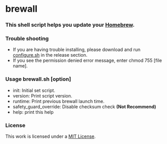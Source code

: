 # brewall
### This shell script helps you update your [Homebrew](https://brew.sh).
### Trouble shooting
- If you are having trouble installing, please download and run [configure.sh](https://github.com/HyeongminKim/brewall/releases/download/v-1.0.7/configure.sh) in the release section.
- If you see the permission denied error message, enter chmod 755 \[file name\].
### Usage brewall.sh \[option\]
- init: Initial set script. 
- version: Print script version. 
- runtime: Print previous brewall launch time. 
- safety_guard_override: Disable checksum check **(Not Recommend)**
- help: print this help
### License
This work is licensed under a [MIT License](https://github.com/HyeongminKim/brewall/blob/master/LICENSE).
